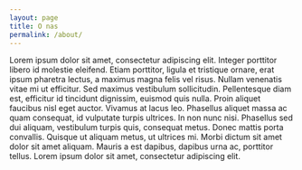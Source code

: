 ```yaml
---
layout: page
title: O nas
permalink: /about/
---
```


Lorem ipsum dolor sit amet, consectetur adipiscing elit. Integer porttitor libero id molestie eleifend. Etiam porttitor, ligula et tristique ornare, erat ipsum pharetra lectus, a maximus magna felis vel risus. Nullam venenatis vitae mi ut efficitur. Sed maximus vestibulum sollicitudin. Pellentesque diam est, efficitur id tincidunt dignissim, euismod quis nulla. Proin aliquet faucibus nisl eget auctor. Vivamus at lacus leo. Phasellus aliquet massa ac quam consequat, id vulputate turpis ultrices. In non nunc nisi. Phasellus sed dui aliquam, vestibulum turpis quis, consequat metus. Donec mattis porta convallis. Quisque ut aliquam metus, ut ultrices mi. Morbi dictum sit amet dolor sit amet aliquam. Mauris a est dapibus, dapibus urna ac, porttitor tellus. Lorem ipsum dolor sit amet, consectetur adipiscing elit. 